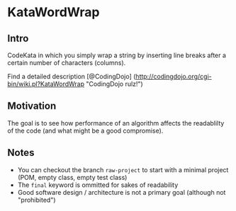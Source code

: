 # KataWordWrap

## Intro

CodeKata in which you simply wrap a string by inserting line breaks after a certain number of characters (columns).

Find a detailed description [@CodingDojo] (http://codingdojo.org/cgi-bin/wiki.pl?KataWordWrap "CodingDojo rulz!")

## Motivation

The goal is to see how performance of an algorithm affects the readablilty of the code (and what might be a good compromise).

## Notes

- You can checkout the branch `raw-project` to start with a minimal  project (POM, empty class, empty test class)
- The `final` keyword is ommitted for sakes of readability
- Good software design / architecture is not a primary goal (although not "prohibited")
